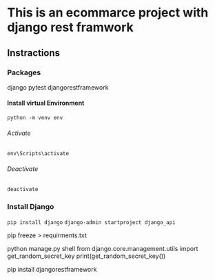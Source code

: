# This is an ecommarce project with django rest framwork

## Instractions

### Packages
django
pytest
djangorestframework


#### Install virtual Environment
`python -m venv env`
###### Activate
`env\Scripts\activate`
###### Deactivate
`deactivate`

### Install Django
`pip install django`
`django-admin startproject django_api`

pip freeze > requirments.txt

python manage.py shell
from django.core.management.utils import get_random_secret_key
print(get_random_secret_key())

pip install djangorestframework

